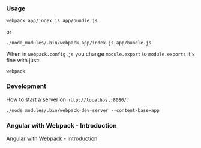 ### Usage

    webpack app/index.js app/bundle.js
or

    ./node_modules/.bin/webpack app/index.js app/bundle.js


When in `webpack.config.js` you change `module.export` to `module.exports` it's fine with just:

    webpack
    

### Development
How to start a server on `http://localhost:8080/`:

    ./node_modules/.bin/webpack-dev-server --content-base=app


### Angular with Webpack - Introduction
    
[Angular with Webpack - Introduction](https://egghead.io/lessons/angularjs-angular-with-webpack-introduction?series=angular-and-webpack-for-modular-applications)